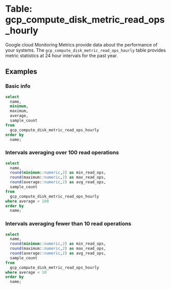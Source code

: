# Table: gcp_compute_disk_metric_read_ops_hourly

Google cloud Monitoring Metrics provide data about the performance of your systems. The `gcp_compute_disk_metric_read_ops_hourly` table provides metric statistics at 24 hour intervals for the past year.

## Examples

### Basic info

```sql
select
  name,
  minimum,
  maximum,
  average,
  sample_count
from
  gcp_compute_disk_metric_read_ops_hourly
order by
  name;
```

### Intervals averaging over 100 read operations

```sql
select
  name,
  round(minimum::numeric,2) as min_read_ops,
  round(maximum::numeric,2) as max_read_ops,
  round(average::numeric,2) as avg_read_ops,
  sample_count
from
  gcp_compute_disk_metric_read_ops_hourly
where average > 100
order by
  name;
```

### Intervals averaging fewer than 10 read operations

```sql
select
  name,
  round(minimum::numeric,2) as min_read_ops,
  round(maximum::numeric,2) as max_read_ops,
  round(average::numeric,2) as avg_read_ops,
  sample_count
from
  gcp_compute_disk_metric_read_ops_hourly
where average < 10
order by
  name;
```

